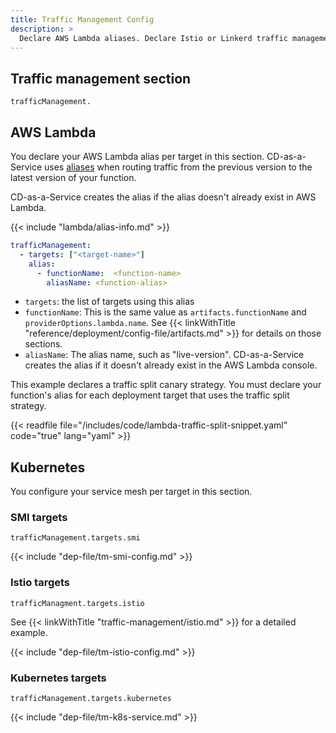 ```yaml
---
title: Traffic Management Config
description: >
  Declare AWS Lambda aliases. Declare Istio or Linkerd traffic management for all or specific Kubernetes targets. Configure Istio settings such as virtual service and destination rule. Configure Linkerd settings like root service, canary service, active service, and traffic split.
---
```


## Traffic management section

`trafficManagement.`

## AWS Lambda

You declare your AWS Lambda alias per target in this section. CD-as-a-Service uses [aliases](https://docs.aws.amazon.com/lambda/latest/dg/configuration-aliases.html) when routing traffic from the previous version to the latest version of your function.

CD-as-a-Service creates the alias if the alias doesn't already exist in AWS Lambda.

{{< include "lambda/alias-info.md" >}}

```yaml
trafficManagement:
  - targets: ["<target-name>"]
    alias:
      - functionName:  <function-name>
        aliasName: <function-alias>
```

* `targets`: the list of targets using this alias
* `functionName`: This is the same value as `artifacts.functionName` and `providerOptions.lambda.name`. See {{< linkWithTitle "reference/deployment/config-file/artifacts.md" >}} for details on those sections.
* `aliasName`: The alias name, such as "live-version". CD-as-a-Service creates the alias if it doesn't already exist in the AWS Lambda console.

This example declares a traffic split canary strategy. You must declare your function's alias for each deployment target that uses the traffic split strategy.

{{< readfile  file="/includes/code/lambda-traffic-split-snippet.yaml" code="true" lang="yaml" >}}

## Kubernetes

You configure your service mesh per target in this section.

### SMI targets

`trafficManagement.targets.smi`

{{< include "dep-file/tm-smi-config.md" >}}

### Istio targets

`trafficManagment.targets.istio`

See {{< linkWithTitle "traffic-management/istio.md" >}} for a detailed example.

{{< include "dep-file/tm-istio-config.md" >}}

### Kubernetes targets

`trafficManagement.targets.kubernetes`

{{< include "dep-file/tm-k8s-service.md" >}}
